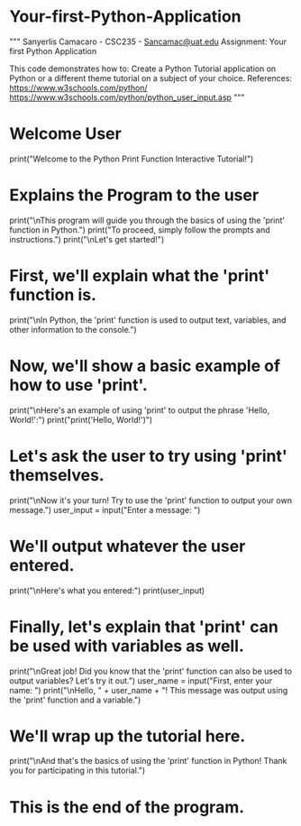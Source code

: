 # Your-first-Python-Application
"""
Sanyerlis Camacaro - CSC235 - Sancamac@uat.edu Assignment: Your first Python Application

This code demonstrates how to:
Create a Python Tutorial application on Python or a different theme tutorial on a subject of your choice.
References:
    https://www.w3schools.com/python/
    https://www.w3schools.com/python/python_user_input.asp
"""
# Welcome User
print("Welcome to the Python Print Function Interactive Tutorial!")

# Explains the Program to the user
print("\nThis program will guide you through the basics of using the 'print' function in Python.")
print("To proceed, simply follow the prompts and instructions.")
print("\nLet's get started!")

# First, we'll explain what the 'print' function is.
print("\nIn Python, the 'print' function is used to output text, variables, and other information to the console.")

# Now, we'll show a basic example of how to use 'print'.
print("\nHere's an example of using 'print' to output the phrase 'Hello, World!':")
print("print('Hello, World!')")

# Let's ask the user to try using 'print' themselves.
print("\nNow it's your turn! Try to use the 'print' function to output your own message.")
user_input = input("Enter a message: ")

# We'll output whatever the user entered.
print("\nHere's what you entered:")
print(user_input)

# Finally, let's explain that 'print' can be used with variables as well.
print("\nGreat job! Did you know that the 'print' function can also be used to output variables? Let's try it out.")
user_name = input("First, enter your name: ")
print("\nHello, " + user_name + "! This message was output using the 'print' function and a variable.")

# We'll wrap up the tutorial here.
print("\nAnd that's the basics of using the 'print' function in Python! Thank you for participating in this tutorial.")

# This is the end of the program.
